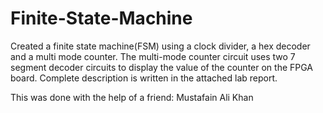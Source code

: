 # Finite-State-Machine
Created a finite state machine(FSM) using a clock divider, a hex decoder and a multi mode counter. The multi-mode counter circuit uses two 7 segment decoder circuits to display the value of the counter on the FPGA board. Complete description is written in the attached lab report. 


This was done with the help of a friend: Mustafain Ali Khan
